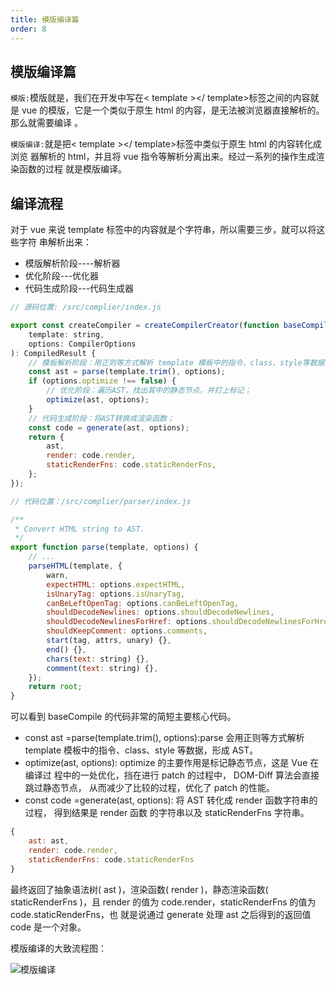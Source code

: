 ```yaml
---
title: 模版编译篇
order: 8
---
```


## 模版编译篇

`模版:`模版就是，我们在开发中写在< template ></ template>标签之间的内容就是 vue
的模版，它是一个类似于原生 html 的内容，是无法被浏览器直接解析的。那么就需要编译
。

`模版编译:`就是把< template ></ template>标签中类似于原生 html 的内容转化成浏览
器解析的 html，并且将 vue 指令等解析分离出来。经过一系列的操作生成渲染函数的过程
就是模版编译。

## 编译流程

对于 vue 来说 template 标签中的内容就是个字符串，所以需要三步，就可以将这些字符
串解析出来：

-   模版解析阶段----解析器
-   优化阶段---优化器
-   代码生成阶段---代码生成器

```js
// 源码位置: /src/complier/index.js

export const createCompiler = createCompilerCreator(function baseCompile(
	template: string,
	options: CompilerOptions
): CompiledResult {
	// 模板解析阶段：用正则等方式解析 template 模板中的指令、class、style等数据，形成AST
	const ast = parse(template.trim(), options);
	if (options.optimize !== false) {
		// 优化阶段：遍历AST，找出其中的静态节点，并打上标记；
		optimize(ast, options);
	}
	// 代码生成阶段：将AST转换成渲染函数；
	const code = generate(ast, options);
	return {
		ast,
		render: code.render,
		staticRenderFns: code.staticRenderFns,
	};
});
```

```js
// 代码位置：/src/complier/parser/index.js

/**
 * Convert HTML string to AST.
 */
export function parse(template, options) {
	// ...
	parseHTML(template, {
		warn,
		expectHTML: options.expectHTML,
		isUnaryTag: options.isUnaryTag,
		canBeLeftOpenTag: options.canBeLeftOpenTag,
		shouldDecodeNewlines: options.shouldDecodeNewlines,
		shouldDecodeNewlinesForHref: options.shouldDecodeNewlinesForHref,
		shouldKeepComment: options.comments,
		start(tag, attrs, unary) {},
		end() {},
		chars(text: string) {},
		comment(text: string) {},
	});
	return root;
}
```

可以看到 baseCompile 的代码非常的简短主要核心代码。

-   const ast =parse(template.trim(), options):parse 会用正则等方式解析 template
    模板中的指令、class、style 等数据，形成 AST。
-   optimize(ast, options): optimize 的主要作用是标记静态节点，这是 Vue 在编译过
    程中的一处优化，挡在进行 patch 的过程中， DOM-Diff 算法会直接跳过静态节点，
    从而减少了比较的过程，优化了 patch 的性能。
-   const code =generate(ast, options): 将 AST 转化成 render 函数字符串的过程，
    得到结果是 render 函数 的字符串以及 staticRenderFns 字符串。

```js
{
 	ast: ast,
 	render: code.render,
 	staticRenderFns: code.staticRenderFns
}
```

最终返回了抽象语法树( ast )，渲染函数( render )，静态渲染函数( staticRenderFns
)，且 render 的值为 code.render，staticRenderFns 的值为 code.staticRenderFns，也
就是说通过 generate 处理 ast 之后得到的返回值 code 是一个对象。

模版编译的大致流程图：

![模版编译](http://ibadgers.cn/images/code/vue2/template_compliar.png)
